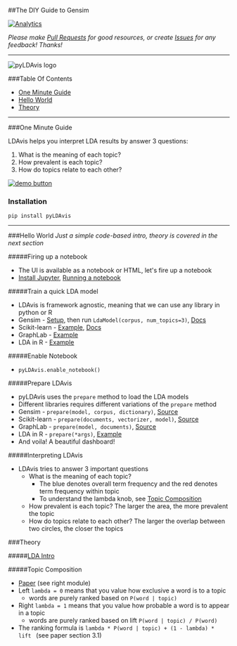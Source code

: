 ##The DIY Guide to Gensim

[![Analytics](https://ga-beacon.appspot.com/UA-61611403-2/jxieeducation/gensim?pixel)](https://github.com/igrigorik/ga-beacon)

_Please make [Pull Requests](https://github.com/jxieeducation/DIY-Data-Science/pulls) for good resources, or create [Issues](https://github.com/jxieeducation/DIY-Data-Science/issues) for any feedback! Thanks!_

----------

![pyLDAvis logo](https://camo.githubusercontent.com/9322054a979e54f1dc0bf670a853b06db766be9e/687474703a2f2f7777772e6b656e6e79736869726c65792e636f6d2f666967757265732f6c64617669732d7069632e706e67)

###Table Of Contents
* [One Minute Guide](#one-minute-guide)
* [Hello World](#hello-world)
* [Theory](#theory)

----------

###One Minute Guide

LDAvis helps you interpret LDA results by answer 3 questions:

1. What is the meaning of each topic?
2. How prevalent is each topic?
3. How do topics relate to each other?

<a href="http://bit.ly/1OghkHZ" target="_blank">![demo button](http://3.bp.blogspot.com/-Zmp5pJPF5DQ/VDyqz1K4c5I/AAAAAAAAALA/lYa7IJqGOwQ/s1600/demo.png)
</a>

### Installation
```
pip install pyLDAvis
```

----------

###Hello World
_Just a simple code-based intro, theory is covered in the next section_

#####Firing up a notebook
* The UI is available as a notebook or HTML, let's fire up a notebook
* [Install Jupyter](http://bit.ly/21C6L9E), [Running a notebook](http://bit.ly/1Nlh4MR)

#####Train a quick LDA model
* LDAvis is framework agnostic, meaning that we can use any library in python or R
* Gensim - [Setup](http://bit.ly/1QTxjva), then run ```LdaModel(corpus, num_topics=3)```, [Docs](http://bit.ly/1Nlh7IB)
* Scikit-learn - [Example](http://bit.ly/1O1aTh0), [Docs](http://bit.ly/24w0Zf0)
* GraphLab - [Example](http://bit.ly/21C7J5T)
* LDA in R - [Example](http://bit.ly/1QTxlTX)

#####Enable Notebook
* ```pyLDAvis.enable_notebook()```

#####Prepare LDAvis
* pyLDAvis uses the ```prepare``` method to load the LDA models
* Different libraries requires different variations of the ```prepare``` method
* Gensim - ```prepare(model, corpus, dictionary)```, [Source](http://bit.ly/1NlhcMw)
* Scikit-learn - ```prepare(documents, vectorizer, model)```, [Source](http://bit.ly/1T4bKzU)
* GraphLab - ```prepare(model, documents)```, [Source](http://bit.ly/1NlhgvN)
* LDA in R - ```prepare(*args)```, [Example](http://bit.ly/1QTxlTX)
* And voila! A beautiful dashboard! 

#####Interpreting LDAvis
* LDAvis tries to answer 3 important questions
	* What is the meaning of each topic?
		* The blue denotes overall term frequency and the red denotes term frequency within topic
		* To understand the lambda knob, see [Topic Composition](#topic-composition)
	* How prevalent is each topic? The larger the area, the more prevalent the topic
	* How do topics relate to each other? The larger the overlap between two circles, the closer the topics


###Theory

#####[LDA Intro](http://bit.ly/1rxm2w0)

#####Topic Composition
* [Paper](http://stanford.io/1rxm3Af) (see right module)
* Left ```lambda = 0``` means that you value how exclusive a word is to a topic
	* words are purely ranked based on ```P(word | topic)```
* Right ```lambda = 1``` means that you value how probable a word is to appear in a topic
	* words are purely ranked based on lift ```P(word | topic) / P(word) ```
* The ranking formula is ```lambda * P(word | topic) + (1 - lambda) * lift ``` (see paper section 3.1)

